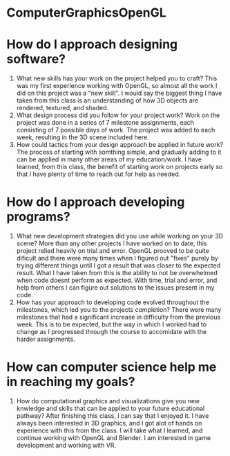# ComputerGraphicsOpenGL
# How do I approach designing software?
1. What new skills has your work on the project helped you to craft?
This was my first experience working with OpenGL, so almost all the work I did on this project was a "new skill". I would say the biggest thing I have taken from this class is an understanding of how 3D objects are rendered, textured, and shaded. 
2. What design process did you follow for your project work?
Work on the project was done in a series of 7 milestone assignments, each consisting of 7 possible days of work. The project was added to each week, resulting in the 3D scene included here.
3. How could tactics from your design approach be applied in future work?
The process of starting with somthing simple, and gradually adding to it can be applied in many other areas of my education/work. I have learned, from this class, the benefit of starting work on projects early so that I have plenty of time to reach out for help as needed.

# How do I approach developing programs?
1. What new development strategies did you use while working on your 3D scene?
More than any other projects I have worked on to date, this project relied heavily on trial and error. OpenGL prooved to be quite dificult and there were many times when I figured out "fixes" purely by trying different things until I got a result that was closer to the expected result. What I have taken from this is the ability to not be overwhelmed when code doesnt perform as expected. With time, trial and error, and help from others I can figure out solutions to the issues present in my code.
2. How has your approach to developing code evolved throughout the milestones, which led you to the projects completion?
There were many milestones that had a significant increase in difficulty from the previous week. This is to be expected, but the way in which I worked had to change as I progressed through the course to accomidate with the harder assignments.

# How can computer science help me in reaching my goals?
1. How do computational graphics and visualizations give you new knwledge and skills that can be applied to your future educational pathway?
After finishing this class, I can say that I enjoyed it. I have always been interested in 3D graphics, and I got alot of hands on experience with this from the class. I will take what I learned, and continue working with OpenGL and Blender. I am interested in game development and working with VR. 
